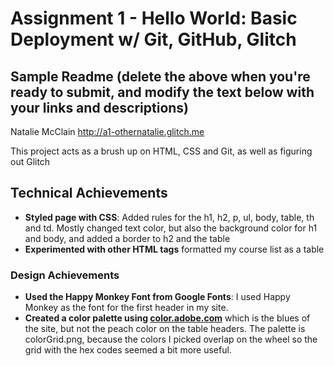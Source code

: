 Assignment 1 - Hello World: Basic Deployment w/ Git, GitHub, Glitch
===

Sample Readme (delete the above when you're ready to submit, and modify the text below with your links and descriptions)
---

Natalie McClain
http://a1-othernatalie.glitch.me

This project acts as a brush up on HTML, CSS and Git, as well as figuring out Glitch

## Technical Achievements
- **Styled page with CSS**: Added rules for the h1, h2, p, ul, body, table, th and td. Mostly changed text color, but also the background color for h1 and body, and added a border to h2 and the table
- **Experimented with other HTML tags** formatted my course list as a table

### Design Achievements
- **Used the Happy Monkey Font from Google Fonts**: I used Happy Monkey as the font for the first header in my site.
- **Created a color palette using [color.adobe.com](https://color.adobe.com)** which is the blues of the site, but not the peach color on the table headers. The palette is colorGrid.png, because the colors I picked overlap on the wheel so the grid with the hex codes seemed a bit more useful. 

